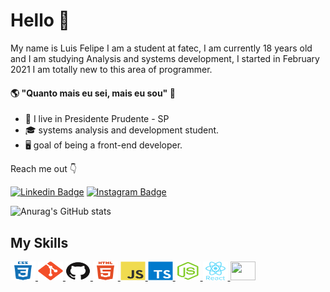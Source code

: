 # Hello 👋
My name is Luis Felipe I am a student at fatec, I am currently 18 years old and I am studying Analysis and systems development, I started in February 2021 I am totally new to this area of ​​programmer.


#### 🌎 "Quanto mais eu sei, mais eu sou" 🧠

-  🚩 I live in Presidente Prudente - SP
- 🎓  systems analysis and development student.
- 🖥️ goal of being a front-end developer.

Reach me out 👇


[
![Linkedin Badge](https://img.shields.io/badge/-LinkedIn-blue?style=flat-square&logo=Linkedin&logoColor=white&link=https://www.linkedin.com/in/luis-felipe-garção-silva-b0794b203/)](https://www.linkedin.com/in/luis-felipe-garção-silva-b0794b203/) [![Instagram Badge](https://img.shields.io/badge/-Instagram-violet?style=flat-square&logo=Instagram&logoColor=white&link=https://www.instagram.com/felipegarcao_/)](https://www.instagram.com/felipegarcao_/) 

![Anurag's GitHub stats](https://github-readme-stats.vercel.app/api?username=LFelpsDev&show_icons=true&theme=radical)


## My Skills

<a href="#">
<img src="https://raw.githubusercontent.com/devicons/devicon/master/icons/css3/css3-plain-wordmark.svg" height="30" width="40">
</a>
<a href="#">
<img src="https://raw.githubusercontent.com/devicons/devicon/master/icons/git/git-original.svg" height="30" width="40">
</a>
<a href="#">
<img src="https://raw.githubusercontent.com/devicons/devicon/master/icons/github/github-original.svg" height="30" width="40">
</a>
<a href="#">
<img src="https://raw.githubusercontent.com/devicons/devicon/master/icons/html5/html5-plain-wordmark.svg" height="30" width="40">
</a>
<a href="#">
<img src="https://raw.githubusercontent.com/devicons/devicon/master/icons/javascript/javascript-original.svg" height="30" width="40">
</a>
<a href="#">
<img src="https://raw.githubusercontent.com/devicons/devicon/master/icons/typescript/typescript-original.svg" height="30" width="40">
</a>  <a href="#">
<img src="https://raw.githubusercontent.com/devicons/devicon/master/icons/nodejs/nodejs-plain.svg" height="30" width="40">
</a>  
<a href="#">
<img src="https://raw.githubusercontent.com/devicons/devicon/master/icons/react/react-original-wordmark.svg" height="30" width="40">
<img src="https://img.icons8.com/color/48/000000/sass.png" height="30" width="40">
</a> 











